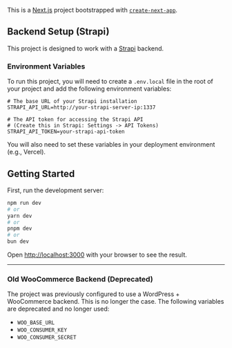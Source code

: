 This is a [Next.js](https://nextjs.org) project bootstrapped with [`create-next-app`](https://nextjs.org/docs/app/api-reference/cli/create-next-app).

## Backend Setup (Strapi)

This project is designed to work with a [Strapi](https://strapi.io/) backend.

### Environment Variables

To run this project, you will need to create a `.env.local` file in the root of your project and add the following environment variables:

```
# The base URL of your Strapi installation
STRAPI_API_URL=http://your-strapi-server-ip:1337

# The API token for accessing the Strapi API
# (Create this in Strapi: Settings -> API Tokens)
STRAPI_API_TOKEN=your-strapi-api-token
```

You will also need to set these variables in your deployment environment (e.g., Vercel).

## Getting Started

First, run the development server:

```bash
npm run dev
# or
yarn dev
# or
pnpm dev
# or
bun dev
```

Open [http://localhost:3000](http://localhost:3000) with your browser to see the result.

---

### Old WooCommerce Backend (Deprecated)

The project was previously configured to use a WordPress + WooCommerce backend. This is no longer the case. The following variables are deprecated and no longer used:

-   `WOO_BASE_URL`
-   `WOO_CONSUMER_KEY`
-   `WOO_CONSUMER_SECRET`
